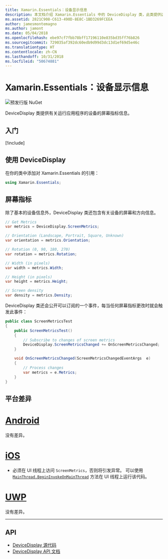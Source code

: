 ```yaml
---
title: Xamarin.Essentials：设备显示信息
description: 本文档介绍 Xamarin.Essentials 中的 DeviceDisplay 类，此类提供运行应用程序的设备的屏幕指标。
ms.assetid: 2821C908-C613-490D-8E8C-1BD3269FCEEA
author: jamesmontemagno
ms.author: jamont
ms.date: 05/04/2018
ms.openlocfilehash: ebe97cf7fbb78bff17196110e835bd35ff76b826
ms.sourcegitcommit: 729035af392dc60edb9d99d3dc13d1ef69d5e46c
ms.translationtype: HT
ms.contentlocale: zh-CN
ms.lasthandoff: 10/31/2018
ms.locfileid: "50674881"
---
```

# <a name="xamarinessentials-device-display-information"></a>Xamarin.Essentials：设备显示信息

![预发行版 NuGet](~/media/shared/pre-release.png)

DeviceDisplay 类提供有关运行应用程序的设备的屏幕指标信息。

## <a name="get-started"></a>入门

[!include[](~/essentials/includes/get-started.md)]

## <a name="using-devicedisplay"></a>使用 DeviceDisplay

在你的类中添加对 Xamarin.Essentials 的引用：

```csharp
using Xamarin.Essentials;
```

## <a name="screen-metrics"></a>屏幕指标

除了基本的设备信息外，DeviceDisplay 类还包含有关设备的屏幕和方向信息。

```csharp
// Get Metrics
var metrics = DeviceDisplay.ScreenMetrics;

// Orientation (Landscape, Portrait, Square, Unknown)
var orientation = metrics.Orientation;

// Rotation (0, 90, 180, 270)
var rotation = metrics.Rotation;

// Width (in pixels)
var width = metrics.Width;

// Height (in pixels)
var height = metrics.Height;

// Screen density
var density = metrics.Density;
```

DeviceDisplay 类还会公开可以订阅的一个事件，每当任何屏幕指标更改时就会触发此事件：

```csharp
public class ScreenMetricsTest
{
    public ScreenMetricsTest()
    {
        // Subscribe to changes of screen metrics
        DeviceDisplay.ScreenMetricsChanged += OnScreenMetricsChanged;
    }

    void OnScreenMetricsChanged(ScreenMetricsChangedEventArgs  e)
    {
        // Process changes
        var metrics = e.Metrics;
    }
}
```

## <a name="platform-differences"></a>平台差异

# <a name="androidtabandroid"></a>[Android](#tab/android)

没有差异。

# <a name="iostabios"></a>[iOS](#tab/ios)

* 必须在 UI 线程上访问 `ScreenMetrics`，否则将引发异常。 可以使用 [`MainThread.BeginInvokeOnMainThread`](~/essentials/main-thread.md) 方法在 UI 线程上运行该代码。

# <a name="uwptabuwp"></a>[UWP](#tab/uwp)

没有差异。

--------------


## <a name="api"></a>API

- [DeviceDisplay 源代码](https://github.com/xamarin/Essentials/tree/master/Xamarin.Essentials/DeviceDisplay)
- [DeviceDisplay API 文档](xref:Xamarin.Essentials.DeviceDisplay)
